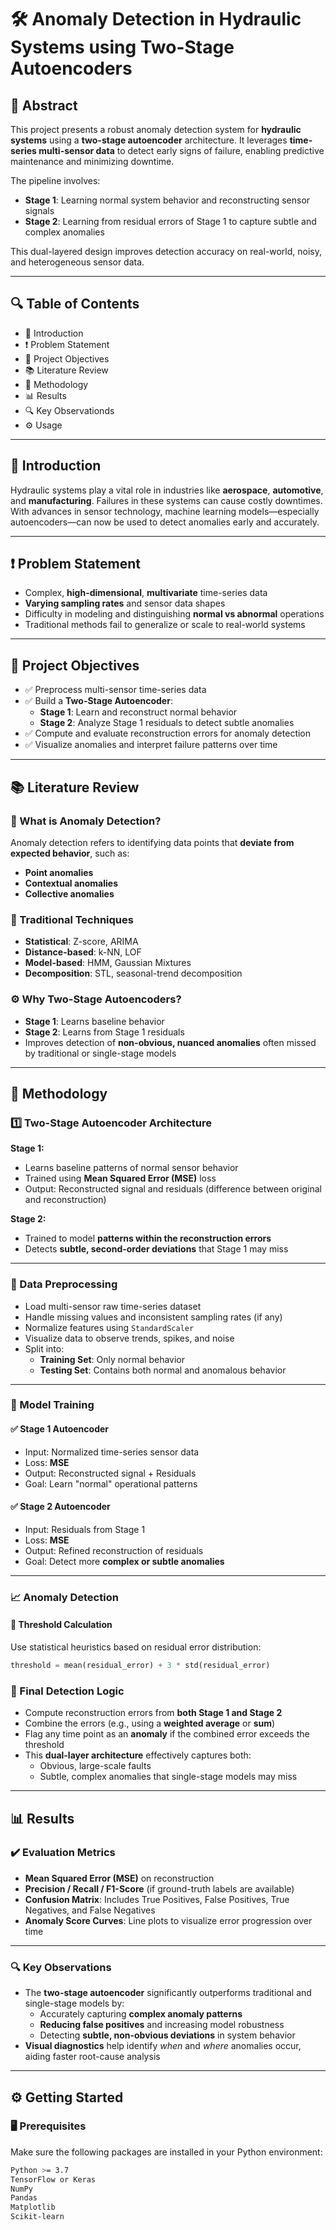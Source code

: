 # 🛠️ Anomaly Detection in Hydraulic Systems using Two-Stage Autoencoders

## 📌 Abstract  
This project presents a robust anomaly detection system for **hydraulic systems** using a **two-stage autoencoder** architecture. It leverages **time-series multi-sensor data** to detect early signs of failure, enabling predictive maintenance and minimizing downtime.

The pipeline involves:  
- **Stage 1**: Learning normal system behavior and reconstructing sensor signals  
- **Stage 2**: Learning from residual errors of Stage 1 to capture subtle and complex anomalies  

This dual-layered design improves detection accuracy on real-world, noisy, and heterogeneous sensor data.

---

## 🔍 Table of Contents
- 🚀 Introduction
- ❗ Problem Statement
- 🎯 Project Objectives
- 📚 Literature Review
- 🧪 Methodology
- 📊 Results
- 🔍 Key Observationds
- ⚙️ Usage

---

## 🚀 Introduction
Hydraulic systems play a vital role in industries like **aerospace**, **automotive**, and **manufacturing**. Failures in these systems can cause costly downtimes. With advances in sensor technology, machine learning models—especially autoencoders—can now be used to detect anomalies early and accurately.

---

## ❗ Problem Statement
- Complex, **high-dimensional**, **multivariate** time-series data  
- **Varying sampling rates** and sensor data shapes  
- Difficulty in modeling and distinguishing **normal vs abnormal** operations  
- Traditional methods fail to generalize or scale to real-world systems

---

## 🎯 Project Objectives
- ✅ Preprocess multi-sensor time-series data  
- ✅ Build a **Two-Stage Autoencoder**:  
  - **Stage 1**: Learn and reconstruct normal behavior  
  - **Stage 2**: Analyze Stage 1 residuals to detect subtle anomalies  
- ✅ Compute and evaluate reconstruction errors for anomaly detection  
- ✅ Visualize anomalies and interpret failure patterns over time

---

## 📚 Literature Review

### 🔎 What is Anomaly Detection?
Anomaly detection refers to identifying data points that **deviate from expected behavior**, such as:
- **Point anomalies**
- **Contextual anomalies**
- **Collective anomalies**

### 🧠 Traditional Techniques
- **Statistical**: Z-score, ARIMA  
- **Distance-based**: k-NN, LOF  
- **Model-based**: HMM, Gaussian Mixtures  
- **Decomposition**: STL, seasonal-trend decomposition  

### ⚙️ Why Two-Stage Autoencoders?
- **Stage 1**: Learns baseline behavior  
- **Stage 2**: Learns from Stage 1 residuals  
- Improves detection of **non-obvious, nuanced anomalies** often missed by traditional or single-stage models

---

## 🧪 Methodology

### 1️⃣ Two-Stage Autoencoder Architecture

**Stage 1:**  
- Learns baseline patterns of normal sensor behavior  
- Trained using **Mean Squared Error (MSE)** loss  
- Output: Reconstructed signal and residuals (difference between original and reconstruction)

**Stage 2:**  
- Trained to model **patterns within the reconstruction errors**  
- Detects **subtle, second-order deviations** that Stage 1 may miss

---

### 🔄 Data Preprocessing

- Load multi-sensor raw time-series dataset  
- Handle missing values and inconsistent sampling rates (if any)  
- Normalize features using `StandardScaler`  
- Visualize data to observe trends, spikes, and noise  
- Split into:
  - **Training Set**: Only normal behavior
  - **Testing Set**: Contains both normal and anomalous behavior

---

### 🧠 Model Training

#### ✅ Stage 1 Autoencoder
- Input: Normalized time-series sensor data  
- Loss: **MSE**  
- Output: Reconstructed signal + Residuals  
- Goal: Learn "normal" operational patterns

#### ✅ Stage 2 Autoencoder
- Input: Residuals from Stage 1  
- Loss: **MSE**  
- Output: Refined reconstruction of residuals  
- Goal: Detect more **complex or subtle anomalies**

---

### 📈 Anomaly Detection

#### 🔹 Threshold Calculation
Use statistical heuristics based on residual error distribution:  
```python
threshold = mean(residual_error) + 3 * std(residual_error)
```

### 🔹 Final Detection Logic

- Compute reconstruction errors from **both Stage 1 and Stage 2**
- Combine the errors (e.g., using a **weighted average** or **sum**)
- Flag any time point as an **anomaly** if the combined error exceeds the threshold
- This **dual-layer architecture** effectively captures both:
  - Obvious, large-scale faults
  - Subtle, complex anomalies that single-stage models may miss

---

## 📊 Results

### ✔️ Evaluation Metrics

- **Mean Squared Error (MSE)** on reconstruction
- **Precision / Recall / F1-Score** (if ground-truth labels are available)
- **Confusion Matrix**: Includes True Positives, False Positives, True Negatives, and False Negatives
- **Anomaly Score Curves**: Line plots to visualize error progression over time

---

### 🔍 Key Observations

- The **two-stage autoencoder** significantly outperforms traditional and single-stage models by:
  - Accurately capturing **complex anomaly patterns**
  - **Reducing false positives** and increasing model robustness
  - Detecting **subtle, non-obvious deviations** in system behavior
- **Visual diagnostics** help identify *when* and *where* anomalies occur, aiding faster root-cause analysis

---

## ⚙️ Getting Started

### 🖥️ Prerequisites

Make sure the following packages are installed in your Python environment:

```bash
Python >= 3.7
TensorFlow or Keras
NumPy
Pandas
Matplotlib
Scikit-learn


